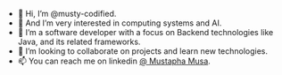 - 👋 Hi, I’m @musty-codified.
- 👀 And I’m very interested in computing systems and AI.
- 🌱 I’m a software developer with a focus on Backend technologies like Java, and its related frameworks.
- 💞️ I’m looking to collaborate on projects and learn new technologies.
- 📫 You can reach me on linkedin [@ Mustapha Musa](https://www.linkedin.com/in/mustapha-musa/).

<!---
musty-codified/musty-codified is a ✨ special ✨ repository because its `README.md` (this file) appears on your GitHub profile.
You can click the Preview link to take a look at your changes.
--->
